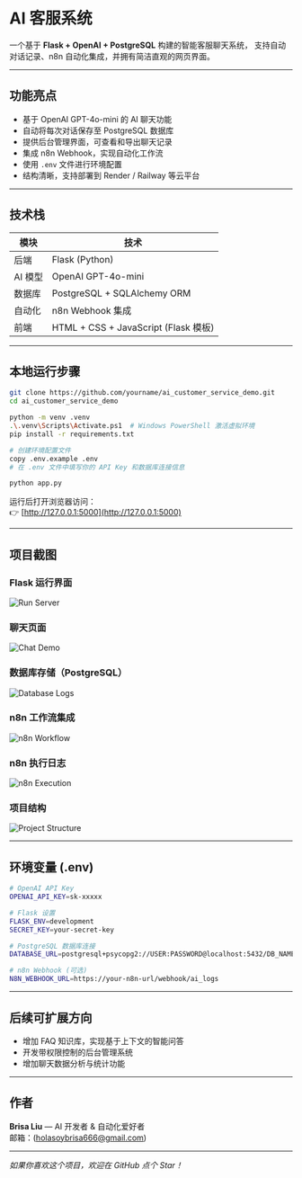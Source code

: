 
#  AI 客服系统

一个基于 **Flask + OpenAI + PostgreSQL** 构建的智能客服聊天系统，
支持自动对话记录、n8n 自动化集成，并拥有简洁直观的网页界面。

---

##  功能亮点

-  基于 OpenAI GPT-4o-mini 的 AI 聊天功能  
-  自动将每次对话保存至 PostgreSQL 数据库  
-  提供后台管理界面，可查看和导出聊天记录  
-  集成 n8n Webhook，实现自动化工作流  
-  使用 `.env` 文件进行环境配置  
-  结构清晰，支持部署到 Render / Railway 等云平台  

---

## 技术栈

| 模块 | 技术 |
|------|------|
| 后端 | Flask (Python) |
| AI 模型 | OpenAI GPT-4o-mini |
| 数据库 | PostgreSQL + SQLAlchemy ORM |
| 自动化 | n8n Webhook 集成 |
| 前端 | HTML + CSS + JavaScript (Flask 模板) |

---

## 本地运行步骤

```bash
git clone https://github.com/yourname/ai_customer_service_demo.git
cd ai_customer_service_demo

python -m venv .venv
.\.venv\Scripts\Activate.ps1  # Windows PowerShell 激活虚拟环境
pip install -r requirements.txt

# 创建环境配置文件
copy .env.example .env
# 在 .env 文件中填写你的 API Key 和数据库连接信息

python app.py
```

运行后打开浏览器访问：  
👉 [http://127.0.0.1:5000](http://127.0.0.1:5000)

---

##  项目截图

### Flask 运行界面
![Run Server](static/run_server.png)

### 聊天页面
![Chat Demo](static/chat_demo.png)

### 数据库存储（PostgreSQL）
![Database Logs](static/db_logs.png)

### n8n 工作流集成
![n8n Workflow](static/n8n_workflow.png)

### n8n 执行日志
![n8n Execution](static/n8n_execution.png)

### 项目结构
![Project Structure](static/project_structure.png)

---

##  环境变量 (.env)

```bash
# OpenAI API Key
OPENAI_API_KEY=sk-xxxxx

# Flask 设置
FLASK_ENV=development
SECRET_KEY=your-secret-key

# PostgreSQL 数据库连接
DATABASE_URL=postgresql+psycopg2://USER:PASSWORD@localhost:5432/DB_NAME

# n8n Webhook (可选)
N8N_WEBHOOK_URL=https://your-n8n-url/webhook/ai_logs
```

---

## 后续可扩展方向

- 增加 FAQ 知识库，实现基于上下文的智能问答  
- 开发带权限控制的后台管理系统  
- 增加聊天数据分析与统计功能  

---

## 作者

**Brisa Liu** — AI 开发者 & 自动化爱好者  
邮箱：(holasoybrisa666@gmail.com)  

---

 *如果你喜欢这个项目，欢迎在 GitHub 点个 Star！* 

